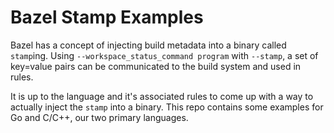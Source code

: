 # Bazel Stamp Examples

Bazel has a concept of injecting build metadata into a binary called `stamp`ing. Using 
`--workspace_status_command program` with `--stamp`, a set of key=value pairs can be communicated
to the build system and used in rules.

It is up to the language and it's associated rules to come up with a way to actually inject the 
`stamp` into a binary. This repo contains some examples for Go and C/C++, our two primary 
languages. 